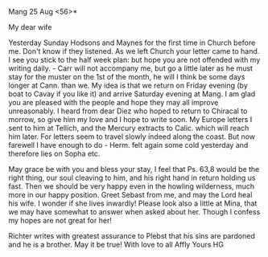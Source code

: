  Mang 25 Aug <56>*

My dear wife

Yesterday Sunday Hodsons and Maynes for the first time in Church before me. Don't know if they listened. As we left Church your letter came to hand. I see you stick to the half week plan: but hope you are not offended with my writing daily. - Carr will not accompany me, but go a little later as he must stay for the muster on the 1st of the month, he will I think be some days longer at Cann. than we. My idea is that we return on Friday evening (by boat to Cavay if you like it) and arrive Saturday evening at Mang. 
I am glad you are pleased with the people and hope they may all improve unreasonably. I heard from dear Diez who hoped to return to Chiracal to morrow, so give him my love and I hope to write soon. My Europe letters I sent to him at Tellich, and the Mercury extracts to Calic. which will reach him later. For letters seem to travel slowly indeed along the coast. But now farewell I have enough to do - Herm. felt again some cold yesterday and therefore lies on Sopha etc.

May grace be with you and bless your stay, I feel that Ps. 63,8 would be the right thing, our soul cleaving to him, and his right hand in return holding us fast. Then we should be very happy even in the howling wilderness, much more in our happy position. Greet Sebast from me, and may the Lord heal his wife. I wonder if she lives inwardly! Please look also a little at Mina, that we may have somewhat to answer when asked about her. Though I confess my hopes are not great for her!

Richter writes with greatest assurance to Plebst that his sins are pardoned and he is a brother. May it be true!
 With love to all
 Affly Yours HG

